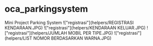 # oca_parkingsystem
Mini Project Parking System
!["registrasi"](helpers/REGISTRASI KENDARAAN.JPG)
!["registrasi"](helpers/KENDARAAN KELUAR.JPG)
!["registrasi"](helpers/JUMLAH MOBIL PER TIPE.JPG)
!["registrasi"](helpers/LIST NOMOR BERDASARKAN WARNA.JPG)
